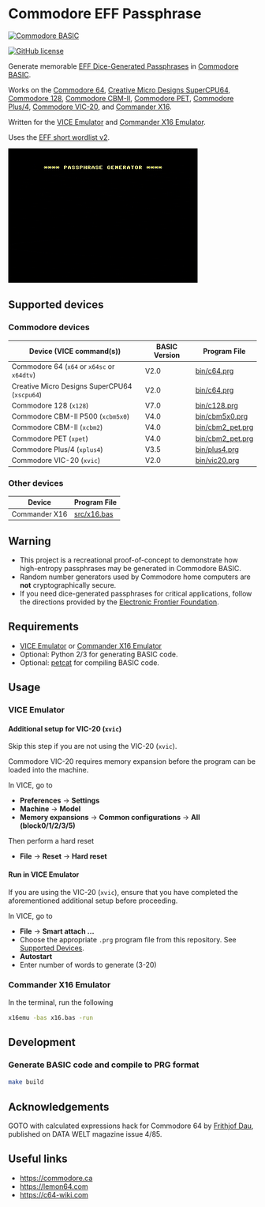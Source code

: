 # Commodore EFF Passphrase

[![Commodore BASIC](https://img.shields.io/badge/Commodore_BASIC-1E2A4E?style=for-the-badge&logo=commodore&logoColor=white)](https://en.wikipedia.org/wiki/Commodore_BASIC)

[![GitHub license](https://img.shields.io/badge/LICENSE-BSD--3--CLAUSE-GREEN?style=for-the-badge)](LICENSE)

Generate memorable [EFF Dice-Generated Passphrases](https://www.eff.org/dice) in [Commodore BASIC](https://en.wikipedia.org/wiki/Commodore_BASIC).

Works on the [Commodore 64](https://en.wikipedia.org/wiki/Commodore_64), [Creative Micro Designs SuperCPU64](https://en.wikipedia.org/wiki/SuperCPU), [Commodore 128](https://en.wikipedia.org/wiki/Commodore_128), [Commodore CBM-II](https://en.wikipedia.org/wiki/Commodore_CBM-II), [Commodore PET](https://en.wikipedia.org/wiki/Commodore_PET), [Commodore Plus/4](https://en.wikipedia.org/wiki/Commodore_Plus/4), [Commodore VIC-20](https://en.wikipedia.org/wiki/Commodore_VIC-20), and [Commander X16](https://commanderx16.com).

Written for the [VICE Emulator](https://vice-emu.sourceforge.io) and [Commander X16 Emulator](https://github.com/X16Community/x16-emulator).

Uses the [EFF short wordlist v2](https://eff.org/files/2016/09/08/eff_short_wordlist_2_0.txt).

![demo](demo.gif)

## Supported devices

### Commodore devices

| Device (VICE command(s))                      | BASIC Version | Program File                         |
|-----------------------------------------------|---------------|--------------------------------------|
| Commodore 64 (`x64` or `x64sc` or `x64dtv`)   | V2.0          | [bin/c64.prg](bin/c64.prg)           |
| Creative Micro Designs SuperCPU64 (`xscpu64`) | V2.0          | [bin/c64.prg](bin/c64.prg)           |
| Commodore 128 (`x128`)                        | V7.0          | [bin/c128.prg](bin/c128.prg)         |
| Commodore CBM-II P500 (`xcbm5x0`)             | V4.0          | [bin/cbm5x0.prg](bin/cbm5x0.prg)     |
| Commodore CBM-II (`xcbm2`)                    | V4.0          | [bin/cbm2_pet.prg](bin/cbm2_pet.prg) |
| Commodore PET (`xpet`)                        | V4.0          | [bin/cbm2_pet.prg](bin/cbm2_pet.prg) |
| Commodore Plus/4 (`xplus4`)                   | V3.5          | [bin/plus4.prg](bin/plus4.prg)       |
| Commodore VIC-20 (`xvic`)                     | V2.0          | [bin/vic20.prg](bin/vic20.prg)       |

### Other devices

| Device        | Program File               |
|---------------|----------------------------|
| Commander X16 | [src/x16.bas](src/x16.bas) |

## Warning

- This project is a recreational proof-of-concept to demonstrate how high-entropy passphrases may be generated in Commodore BASIC.
- Random number generators used by Commodore home computers are **not** cryptographically secure.
- If you need dice-generated passphrases for critical applications, follow the directions provided by the [Electronic Frontier Foundation](https://www.eff.org/dice).

## Requirements

- [VICE Emulator](https://vice-emu.sourceforge.io) or [Commander X16 Emulator](https://github.com/X16Community/x16-emulator)
- Optional: Python 2/3 for generating BASIC code.
- Optional: [petcat](https://vice-emu.sourceforge.io/vice_16.html) for compiling BASIC code.

## Usage

### VICE Emulator

#### Additional setup for VIC-20 (`xvic`)

Skip this step if you are not using the VIC-20 (`xvic`).

Commodore VIC-20 requires memory expansion before the program can be loaded into the machine.

In VICE, go to

- **Preferences** &rarr; **Settings**
- **Machine** &rarr; **Model**
- **Memory expansions** &rarr; **Common configurations** &rarr; **All (block0/1/2/3/5)**

Then perform a hard reset

- **File** &rarr; **Reset** &rarr; **Hard reset**

#### Run in VICE Emulator

If you are using the VIC-20 (`xvic`), ensure that you have completed the aforementioned additional setup before proceeding.

In VICE, go to

- **File** &rarr; **Smart attach ...**
- Choose the appropriate `.prg` program file from this repository. See [Supported Devices](#supported-devices).
- **Autostart**
- Enter number of words to generate (3-20)

### Commander X16 Emulator

In the terminal, run the following

```bash
x16emu -bas x16.bas -run
```

## Development

### Generate BASIC code and compile to PRG format

```bash
make build
```

## Acknowledgements

GOTO with calculated expressions hack for Commodore 64 by [Frithjof Dau](https://lemon64.com/forum/viewtopic.php?t=56869), published on DATA WELT magazine issue 4/85.

## Useful links

- <https://commodore.ca>
- <https://lemon64.com>
- <https://c64-wiki.com>
